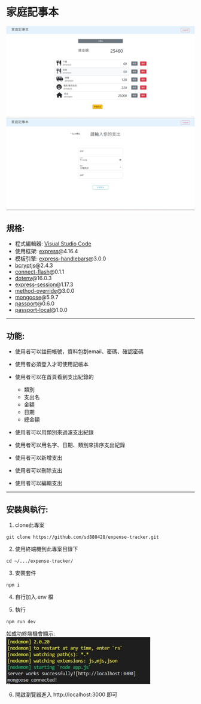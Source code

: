 # 家庭記事本
![index](./previewImg/index.jpg)
![new](./previewImg/new.jpg)
## 規格:
+ 程式編輯器: [Visual Studio Code](https://visualstudio.microsoft.com/zh-hant/ "Visual Studio Code") 
+ 使用框架: [express](https://www.npmjs.com/package/express)@4.16.4
+ 模板引擎: [express-handlebars](https://www.npmjs.com/package/express-handlebars)@3.0.0
+ [bcryptjs](https://www.npmjs.com/package/bcryptjs)@2.4.3
+ [connect-flash](https://www.npmjs.com/package/connect-flash)@0.1.1
+ [dotenv](https://www.npmjs.com/package/dotenv)@16.0.3
+ [express-session](https://www.npmjs.com/package/express-session)@1.17.3
+ [method-override](https://www.npmjs.com/package/method-override)@3.0.0
+ [mongoose](https://www.npmjs.com/package/mongoose)@5.9.7
+ [passport](https://www.npmjs.com/package/passport)@0.6.0
+ [passport-local](https://www.npmjs.com/package/passport-local)@1.0.0
---
## 功能:
+ 使用者可以註冊帳號，資料包刮email、密碼、確認密碼
+ 使用者必須登入才可使用記帳本
+ 使用者可以在首頁看到支出紀錄的
  - 類別
  - 支出名
  - 金額
  - 日期
  - 總金額

+ 使用者可以用類別來過濾支出紀錄
+ 使用者可以用名字、日期、類別來排序支出紀錄
+ 使用者可以新增支出
+ 使用者可以刪除支出
+ 使用者可以編輯支出
---
## 安裝與執行:
1. clone此專案
```
git clone https://github.com/sd880428/expense-tracker.git
```

2. 使用終端機到此專案目錄下
```
cd ~/.../expense-tracker/
```
3. 安裝套件
```
npm i
```
4. 自行加入.env 檔

5. 執行
```
npm run dev
```
如成功終端機會顯示:
![serverStarted](./previewImg/success.jpg)

6. 開啟瀏覽器進入 http://localhost:3000 即可

